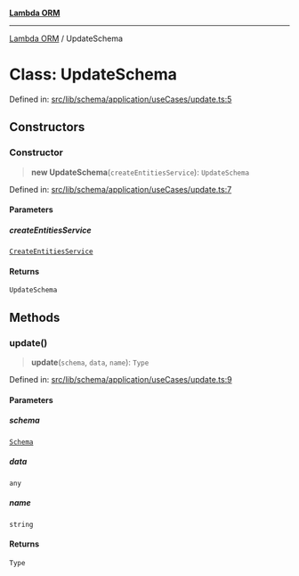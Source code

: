 [**Lambda ORM**](../README.md)

***

[Lambda ORM](../README.md) / UpdateSchema

# Class: UpdateSchema

Defined in: [src/lib/schema/application/useCases/update.ts:5](https://github.com/lambda-orm/lambdaorm-base/blob/5f10bdc7d0f008296efbcbe89bc2bf1ed03aaaef/src/lib/schema/application/useCases/update.ts#L5)

## Constructors

### Constructor

> **new UpdateSchema**(`createEntitiesService`): `UpdateSchema`

Defined in: [src/lib/schema/application/useCases/update.ts:7](https://github.com/lambda-orm/lambdaorm-base/blob/5f10bdc7d0f008296efbcbe89bc2bf1ed03aaaef/src/lib/schema/application/useCases/update.ts#L7)

#### Parameters

##### createEntitiesService

[`CreateEntitiesService`](CreateEntitiesService.md)

#### Returns

`UpdateSchema`

## Methods

### update()

> **update**(`schema`, `data`, `name`): `Type`

Defined in: [src/lib/schema/application/useCases/update.ts:9](https://github.com/lambda-orm/lambdaorm-base/blob/5f10bdc7d0f008296efbcbe89bc2bf1ed03aaaef/src/lib/schema/application/useCases/update.ts#L9)

#### Parameters

##### schema

[`Schema`](../interfaces/Schema.md)

##### data

`any`

##### name

`string`

#### Returns

`Type`

